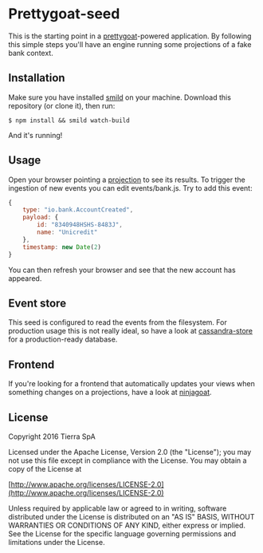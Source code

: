 # Prettygoat-seed

This is the starting point in a [prettygoat](https://github.com/tierratelematics/prettygoat)-powered application.
By following this simple steps you'll have an engine running some projections of a fake bank context.

## Installation

Make sure you have installed [smild](https://github.com/mtfranchetto/smild) on your machine.
Download this repository (or clone it), then run:

`
$ npm install && smild watch-build
`

And it's running!

## Usage

Open your browser pointing a [projection](http://localhost:3000/projections/accounts/list) to see its results.
To trigger the ingestion of new events you can edit events/bank.js. Try to add this event:

```javascript
{
    type: "io.bank.AccountCreated",
    payload: {
        id: "8340948HSHS-8483J",
        name: "Unicredit"
    },
    timestamp: new Date(2)
}
```

You can then refresh your browser and see that the new account has appeared.

## Event store

This seed is configured to read the events from the filesystem. For production usage this is not really ideal, so have a look at [cassandra-store](https://github.com/tierratelematics/prettygoat-cassandra-store) for a production-ready database.

## Frontend

If you're looking for a frontend that automatically updates your views when something changes on a projections, have a look at [ninjagoat](https://github.com/tierratelematics/ninjagoat-seed).

## License

Copyright 2016 Tierra SpA

Licensed under the Apache License, Version 2.0 (the "License");
you may not use this file except in compliance with the License.
You may obtain a copy of the License at

[http://www.apache.org/licenses/LICENSE-2.0](http://www.apache.org/licenses/LICENSE-2.0)

Unless required by applicable law or agreed to in writing, software
distributed under the License is distributed on an "AS IS" BASIS,
WITHOUT WARRANTIES OR CONDITIONS OF ANY KIND, either express or implied.
See the License for the specific language governing permissions and
limitations under the License.